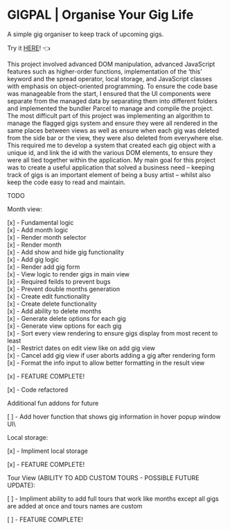 # GIGPAL | Organise Your Gig Life

A simple gig organiser to keep track of upcoming gigs.

Try it [HERE](https://gigpal.netlify.app/)! 👈

This project involved advanced DOM manipulation, advanced JavaScript features such as higher-order functions, implementation of the ‘this’ keyword and the spread operator, local storage, and JavaScript classes with emphasis on object-oriented programming. To ensure the code base was manageable from the start, I ensured that the UI components were separate from the managed data by separating them into different folders and implemented the bundler Parcel to manage and compile the project.
The most difficult part of this project was implementing an algorithm to manage the flagged gigs system and ensure they were all rendered in the same places between views as well as ensure when each gig was deleted from the side bar or the view, they were also deleted from everywhere else. This required me to develop a system that created each gig object with a unique id, and link the id with the various DOM elements, to ensure they were all tied together within the application. My main goal for this project was to create a useful application that solved a business need – keeping track of gigs is an important element of being a busy artist – whilst also keep the code easy to read and maintain.

TODO

Month view:

[x] - Fundamental logic\
[x] - Add month logic\
[x] - Render month selector\
[x] - Render month\
[x] - Add show and hide gig functionality\
[x] - Add gig logic\
[x] - Render add gig form\
[x] - View logic to render gigs in main view\
[x] - Required feilds to prevent bugs\
[x] - Prevent double months generation\
[x] - Create edit functionality\
[x] - Create delete functionality\
[x] - Add ability to delete months\
[x] - Generate delete options for each gig\
[x] - Generate view options for each gig\
[x] - Sort every view rendering to ensure gigs display from most recent to least\
[x] - Restrict dates on edit view like on add gig view\
[x] - Cancel add gig view if user aborts adding a gig after rendering form\
[x] - Format the info input to allow better formatting in the result view

[x] - FEATURE COMPLETE!

[x] - Code refactored

Additional fun addons for future

[ ] - Add hover function that shows gig information in hover popup window UI\

Local storage:

[x] - Impliment local storage

[x] - FEATURE COMPLETE!

Tour View (ABILITY TO ADD CUSTOM TOURS - POSSIBLE FUTURE UPDATE):

[ ] - Impliment ability to add full tours that work like months except all gigs are added at once and tours names are custom

[ ] - FEATURE COMPLETE!
